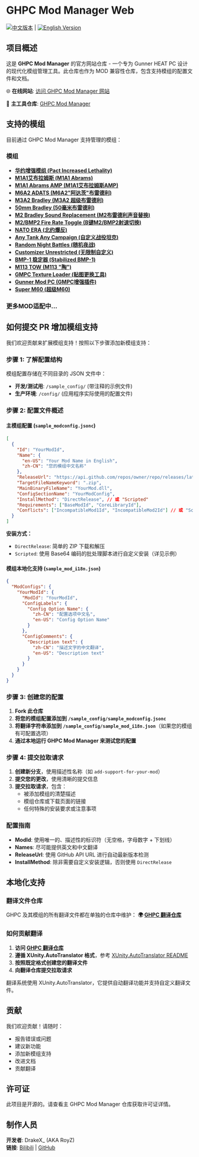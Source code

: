# GHPC Mod Manager Web

[![中文版本](https://img.shields.io/badge/README-%E4%B8%AD%E6%96%87-red)](README.zh-CN.md) | [![English Version](https://img.shields.io/badge/README-English-blue)](README.md)

## 项目概述

这是 **GHPC Mod Manager** 的官方网站仓库 - 一个专为 Gunner HEAT PC 设计的现代化模组管理工具。此仓库也作为 MOD 兼容性仓库，包含支持模组的配置文件和文档。

🌐 **在线网站**: [访问 GHPC Mod Manager 网站](https://GHPC.DMR.gg/)

🚀 **主工具仓库**: [GHPC Mod Manager](https://github.com/RoyZ-iwnl/GHPC-Mod-Manager)

## 支持的模组

目前通过 GHPC Mod Manager 支持管理的模组：

### 模组
- **[华约增强模组 (Pact Increased Lethality)](https://github.com/thebeninator/Pact-Increased-Lethality)**
- **[M1A1艾布拉姆斯 (M1A1 Abrams)](https://github.com/thebeninator/M1A1Abrams)**
- **[M1A1 Abrams AMP (M1A1艾布拉姆斯AMP)](https://github.com/Cyances/M1A1AbramsAMP)**
- **[M6A2 ADATS (M6A2"阿达茨"布雷德利)](https://github.com/Cyances/M6A2-ADATS)**
- **[M3A2 Bradley (M3A2 超级布雷德利)](https://github.com/SovGrenadier/M3A2-Bradley-GHPC)**
- **[50mm Bradley (50毫米布雷德利)](https://github.com/thebeninator/50mm-Bradley)**
- **[M2 Bradley Sound Replacement (M2布雷德利声音替换)](https://github.com/thebeninator/M2-Bradley-Sound-Replacement)**
- **[M2/BMP2 Fire Rate Toggle (B键M2/BMP2射速切换)](https://github.com/thebeninator/FireRateToggle)**
- **[NATO ERA (北约爆反)](https://github.com/Cyances/NATO-ERA)**
- **[Any Tank Any Campaign (自定义战役坦克)](https://github.com/Cyances/Any-Tank-Any-Campaign)**
- **[Random Night Battles (随机夜战)](https://github.com/thebeninator/Random-Night-Battles)**
- **[Customizer Unrestricted (无限制自定义)](https://github.com/thebeninator/CustomizerUnrestricted)**
- **[BMP-1 稳定器 (Stabilized BMP-1)](https://github.com/thebeninator/Stabilized-BMP-1)**
- **[M113 TOW (M113 "陶")](https://github.com/thebeninator/M113-TOW)**
- **[GMPC Texture Loader (贴图更换工具)](https://github.com/Andrix44/GMPCTextureLoader)**
- **[Gunner Mod PC (GMPC增强插件)](https://github.com/Andrix44/GunnerModPC)**
- **[Super M60 (超级M60)](https://github.com/Cyances/Super-M60)**

### 更多MOD适配中...

## 如何提交 PR 增加模组支持

我们欢迎贡献来扩展模组支持！按照以下步骤添加新模组支持：

### 步骤 1: 了解配置结构

模组配置存储在不同目录的 JSON 文件中：
- **开发/测试用**: `/sample_config/` (带注释的示例文件)
- **生产环境**: `/config/` (应用程序实际使用的配置文件)

### 步骤 2: 配置文件概述

#### 主模组配置 (`sample_modconfig.jsonc`)
```json
[
  {
    "Id": "YourModId",
    "Name": {
      "en-US": "Your Mod Name in English",
      "zh-CN": "您的模组中文名称"
    },
    "ReleaseUrl": "https://api.github.com/repos/owner/repo/releases/latest",
    "TargetFileNameKeyword": ".zip",
    "MainBinaryFileName": "YourMod.dll",
    "ConfigSectionName": "YourModConfig",
    "InstallMethod": "DirectRelease", // 或 "Scripted"
    "Requirements": ["BaseModId", "CoreLibraryId"],
    "Conflicts": ["IncompatibleMod1Id", "IncompatibleMod2Id"] // 或 "Scripted"
  }
]
```

**安装方式：**
- `DirectRelease`: 简单的 ZIP 下载和解压
- `Scripted`: 使用 Base64 编码的批处理脚本进行自定义安装（详见示例）

#### 模组本地化支持 (`sample_mod_i18n.json`)
```json
{
  "ModConfigs": {
    "YourModId": {
      "ModId": "YourModId",
      "ConfigLabels": {
        "Config Option Name": {
          "zh-CN": "配置选项中文名",
          "en-US": "Config Option Name"
        }
      },
      "ConfigComments": {
        "Description text": {
          "zh-CN": "描述文字的中文翻译",
          "en-US": "Description text"
        }
      }
    }
  }
}
```

### 步骤 3: 创建您的配置

1. **Fork 此仓库**
2. **将您的模组配置添加到 `/sample_config/sample_modconfig.jsonc`**
3. **将翻译字符串添加到 `/sample_config/sample_mod_i18n.json`**（如果您的模组有可配置选项）
4. **通过本地运行 GHPC Mod Manager 来测试您的配置**

### 步骤 4: 提交拉取请求

1. **创建新分支**，使用描述性名称（如 `add-support-for-your-mod`）
2. **提交您的更改**，使用清晰的提交信息
3. **提交拉取请求**，包含：
   - 被添加模组的清楚描述
   - 模组仓库或下载页面的链接
   - 任何特殊的安装要求或注意事项

### 配置指南

- **ModId**: 使用唯一的、描述性的标识符（无空格，字母数字 + 下划线）
- **Names**: 尽可能提供英文和中文翻译
- **ReleaseUrl**: 使用 GitHub API URL 进行自动最新版本检测
- **InstallMethod**: 除非需要自定义安装逻辑，否则使用 `DirectRelease`

## 本地化支持

### 翻译文件仓库
GHPC 及其模组的所有翻译文件都在单独的仓库中维护：
**🌍 [GHPC 翻译仓库](https://github.com/RoyZ-iwnl/ghpc-translation)**

### 如何贡献翻译

1. **访问 [GHPC 翻译仓库](https://github.com/RoyZ-iwnl/ghpc-translation)**
2. **遵循 XUnity.AutoTranslator 格式**，参考 [XUnity.AutoTranslator README](https://github.com/bbepis/XUnity.AutoTranslator/blob/master/README.md)
3. **按照既定格式创建您的翻译文件**
4. **向翻译仓库提交拉取请求**

翻译系统使用 XUnity.AutoTranslator，它提供自动翻译功能并支持自定义翻译文件。

## 贡献

我们欢迎贡献！请随时：
- 报告错误或问题
- 建议新功能
- 添加新模组支持
- 改进文档
- 贡献翻译

## 许可证

此项目是开源的。请查看主 GHPC Mod Manager 仓库获取许可证详情。

## 制作人员

**开发者**: DrakeX_ (AKA RoyZ)  
**链接**: [Bilibili](https://space.bilibili.com/3493285595187364) | [GitHub](https://github.com/RoyZ-iwnl/GHPC-Mod-Manager)